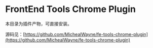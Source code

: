 # FrontEnd Tools Chrome Plugin

本目录为插件产物，可直接安装。

源码见：[https://github.com/MichealWayne/fe-tools-chrome-plugin](https://github.com/MichealWayne/fe-tools-chrome-plugin)
